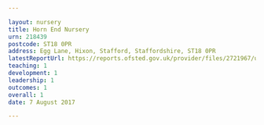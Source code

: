 ```yaml
---

layout: nursery
title: Horn End Nursery
urn: 218439
postcode: ST18 0PR
address: Egg Lane, Hixon, Stafford, Staffordshire, ST18 0PR
latestReportUrl: https://reports.ofsted.gov.uk/provider/files/2721967/urn/218439.pdf
teaching: 1
development: 1
leadership: 1
outcomes: 1
overall: 1
date: 7 August 2017

---
```

